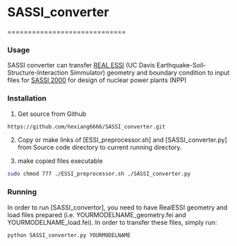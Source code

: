 # SASSI_converter
=============================

### Usage

SASSI converter can transfer [REAL ESSI](http://sokocalo.engr.ucdavis.edu/~jeremic/Real_ESSI_Simulator/) (UC Davis Earthquake-Soil-Structure-Interaction Simmulator) geometry and boundary condition to input files for [SASSI 2000](http://mtrassoc.com/mtrsassi/) for design of nuclear power plants (NPP)


### Installation

1) Get source from Github

```bash
https://github.com/hexiang6666/SASSI_converter.git
```

2) Copy or make links of [ESSI_preprocessor.sh] and [SASSI_converter.py] from Source code directory to current running directory.


3) make copied files executable

```bash
sudo chmod 777 ./ESSI_preprocessor.sh ./SASSI_converter.py
```

### Running

In order to run [SASSI_convertor], you need to have RealESSI geometry and load files prepared (i.e. YOURMODELNAME_geometry.fei and YOURMODELNAME_load.fei). In order to transfer these files, simply run:


```bash
python SASSI_converter.py YOURMODELNAME
```


